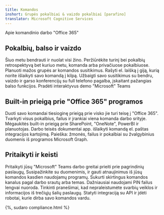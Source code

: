```yaml
---
title: Komandos
inshort: Grupės pokalbiai & vaizdo pokalbiai [parafino]
translator: Microsoft Cognitive Services
---
```



Apie komandinio darbo "Office 365" 

## Pokalbių, balso ir vaizdo
Šiuo metu bendrauti ir nuolat visi žino. Peržiūrėkite turinį bei pokalbių retrospektyvą bet kuriuo metu, komanda arba privačiuose pokalbiuose. Planuoti mažos grupės ar komandos susitikimus. Rašyti el. laišką į giją, kurią norite išlaikyti savo komandą į kilpą. Užbaigti savo susitikimus su bendru, vaizdo ir garso konferencijų su full telefono pagalba, įskaitant pažangias balso funkcijos. 
Pradėti interaktyvus demo "Microsoft" Teams 

## Built-in prieigą prie "Office 365" programos
Duoti savo komandai tiesioginę prieigą prie visko jie turi teisę į "Office 365". Tvarkyti visus pokalbius, failus ir įrankiai viena komanda darbo srityje. Mėgaukitės built-in prieigą prie SharePoint, "OneNote", PowerBI ir planuotojas. Darbo teisės dokumentai app. išlaikyti komandą el. paštas integracijos kartojimą. Paieška: žmonės, failus ir pokalbiai su žvalgybinius duomenis iš programos Microsoft Graph. 

## Pritaikyti ir keisti
Pritaikyti jūsų "Microsoft" Teams darbo greitai prieiti prie pagrindinių paslaugų, Susipažinkite su duomenimis, ir gauti atnaujinimus iš jūsų komandos kasdien naudojamų programų. Sukurti skirtingus komandos kanalus pagal darbo srautų arba temas. Dažniausiai naudojami PIN failus lengvai nuoroda. Tinkinti pranešimai, kad nepraleistumėte svarbių veiklos ir informacijos iš trečiųjų šalių paslaugų. Statyti integraciją su API ir įdėti robotai, kurie dirba savo komandos vardu. 




{%, sudaro compliance.html %}

